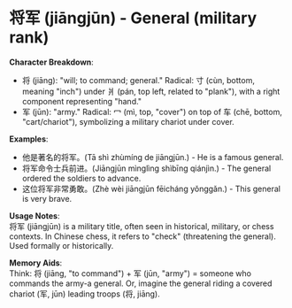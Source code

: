 # **将军 (jiāngjūn) - General (military rank)**

**Character Breakdown**:  
- 将 (jiāng): "will; to command; general." Radical: 寸 (cùn, bottom, meaning "inch") under 爿 (pán, top left, related to "plank"), with a right component representing "hand."  
- 军 (jūn): "army." Radical: 冖 (mì, top, "cover") on top of 车 (chē, bottom, "cart/chariot"), symbolizing a military chariot under cover.

**Examples**:  
- 他是著名的将军。(Tā shì zhùmíng de jiāngjūn.) - He is a famous general.  
- 将军命令士兵前进。(Jiāngjūn mìnglìng shìbīng qiánjìn.) - The general ordered the soldiers to advance.  
- 这位将军非常勇敢。(Zhè wèi jiāngjūn fēicháng yǒnggǎn.) - This general is very brave.

**Usage Notes**:  
将军 (jiāngjūn) is a military title, often seen in historical, military, or chess contexts. In Chinese chess, it refers to "check" (threatening the general). Used formally or historically.

**Memory Aids**:  
Think: 将 (jiāng, "to command") + 军 (jūn, "army") = someone who commands the army-a general. Or, imagine the general riding a covered chariot (军, jūn) leading troops (将, jiāng).